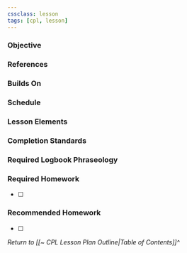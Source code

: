```yaml
---
cssclass: lesson
tags: [cpl, lesson]
---
```

### Objective

### References

### Builds On

### Schedule

### Lesson Elements

### Completion Standards

### Required Logbook Phraseology

### Required Homework
- [ ] 

### Recommended Homework
- [ ] 

*Return to [[~ CPL Lesson Plan Outline|Table of Contents]]^*
